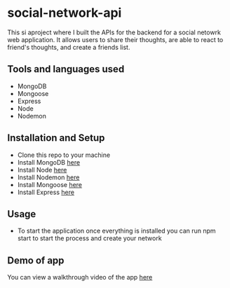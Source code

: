 # social-network-api
This si aproject where I built the APIs for the backend for a social netowrk web application. It allows users to share their thoughts, are able to react to friend's thoughts, and create a friends list.

## Tools and languages used
* MongoDB 
* Mongoose
* Express
* Node
* Nodemon

## Installation and Setup
 * Clone this repo to your machine
 * Install MongoDB [here](https://docs.mongodb.com/manual/installation)
 * Install Node [here](https://nodejs.org/en/download/) 
 * Install Nodemon [here](https://www.npmjs.com/package/nodemon)
 * Install Mongoose [here](https://mongoosejs.com/docs/)
 * Install Express [here](https://expressjs.com/en/starter/installing.html)
 
 ## Usage
 * To start the application once everything is installed you can run npm start to start the process and create your network
  
 ## Demo of app
 You can view a walkthrough video of the app [here](https://drive.google.com/file/d/1H2R_atiZEcf-uUr-vq3F6lPYtz0X6ZeV/view)
